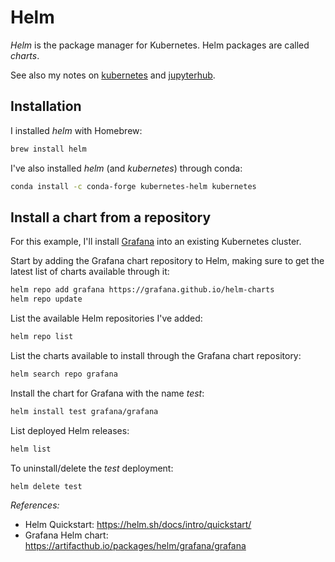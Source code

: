 # Helm

*Helm* is the package manager for Kubernetes.
Helm packages are called *charts*.

See also my notes on [kubernetes](./kubernetes.md) and [jupyterhub](./jupyterhub.md).



## Installation

I installed *helm* with Homebrew:
```bash
brew install helm
```

I've also installed *helm* (and *kubernetes*) through conda:
```bash
conda install -c conda-forge kubernetes-helm kubernetes
```

## Install a chart from a repository

For this example, I'll install [Grafana](https://grafana.com/) into an existing Kubernetes cluster.

Start by adding the Grafana chart repository to Helm,
making sure to get the latest list of charts available through it:
```sh
helm repo add grafana https://grafana.github.io/helm-charts
helm repo update
```

List the available Helm repositories I've added:
```bash
helm repo list
```

List the charts available to install through the Grafana chart repository:
```sh
helm search repo grafana
```

Install the chart for Grafana with the name *test*:
```sh
helm install test grafana/grafana
```

List deployed Helm releases:
```bash
helm list
```

To uninstall/delete the *test* deployment:
```sh
helm delete test
```

*References:*

* Helm Quickstart: https://helm.sh/docs/intro/quickstart/
* Grafana Helm chart: https://artifacthub.io/packages/helm/grafana/grafana
